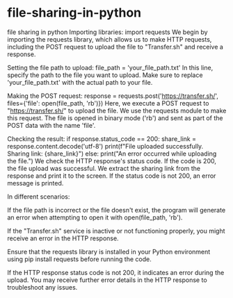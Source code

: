 # file-sharing-in-python
file sharing in python
Importing libraries:
import requests
We begin by importing the requests library, which allows us to make HTTP requests, including the POST request to upload the file to "Transfer.sh" and receive a response.

Setting the file path to upload:
file_path = 'your_file_path.txt'
In this line, specify the path to the file you want to upload. Make sure to replace 'your_file_path.txt' with the actual path to your file.

Making the POST request:
response = requests.post('https://transfer.sh/', files={'file': open(file_path, 'rb')})
Here, we execute a POST request to "https://transfer.sh/" to upload the file. We use the requests module to make this request. The file is opened in binary mode ('rb') and sent as part of the POST data with the name 'file'.

Checking the result:
if response.status_code == 200:
    share_link = response.content.decode('utf-8')
    print(f"File uploaded successfully. Sharing link: {share_link}")
else:
    print("An error occurred while uploading the file.")
We check the HTTP response's status code. If the code is 200, the file upload was successful. We extract the sharing link from the response and print it to the screen. If the status code is not 200, an error message is printed.

In different scenarios:

If the file path is incorrect or the file doesn't exist, the program will generate an error when attempting to open it with open(file_path, 'rb').

If the "Transfer.sh" service is inactive or not functioning properly, you might receive an error in the HTTP response.

Ensure that the requests library is installed in your Python environment using pip install requests before running the code.

If the HTTP response status code is not 200, it indicates an error during the upload. You may receive further error details in the HTTP response to troubleshoot any issues.
